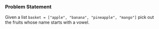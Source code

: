 ### Problem Statement
Given a list `basket = ["apple", "banana", "pineapple", "mango"]` pick out the fruits whose name starts with a vowel.

